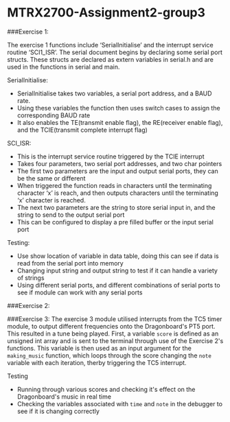 # MTRX2700-Assignment2-group3
###Exercise 1:

The exercise 1 functions include ‘SerialInitialise’ and the interrupt service routine ‘SCI1_ISR’. The serial document begins by declaring some serial port structs. These structs are declared as extern variables in serial.h and are used in the functions in serial and main.

SerialInitialise:
  -	SerialInitialise takes two variables, a serial port address, and a BAUD rate.
  -	Using these variables the function then uses switch cases to assign the corresponding BAUD rate
  -	It also enables the TE(transmit enable flag), the RE(receiver enable flag), and the TCIE(transmit complete interrupt flag) 

SCI_ISR:
  -	This is the interrupt service routine triggered by the TCIE interrupt 
  -	Takes four parameters, two serial port addresses, and two char pointers
  -	The first two parameters are the input and output serial ports, they can be the same or different
  -	When triggered the function reads in characters until the terminating character ‘x’ is reach, and then outputs characters until the terminating ‘x’ 
    character is reached. 
  -	The next two parameters are the string to store serial input in, and the string to send to the output serial port
  -	This can be configured to display a pre filled buffer or the input serial port

Testing:
  - Use show location of variable in data table, doing this can see if data is read from the serial port into memory
  - Changing input string and output string to test if it can handle a variety of strings
  - Using different serial ports, and different combinations of serial ports to see if module can work with any serial ports

###Exercise 2:

###Exercise 3:
The exercise 3 module utilised interrupts from the TC5 timer module, to output different frequencies onto the Dragonboard's PT5 port. This resulted in a tune being played. First, a variable `score` is defined as an unsigned int array and is sent to the terminal through use of the Exercise 2's functions. This variable is then used as an input argument for the `making_music` function, which loops through the score changing the `note` variable with each iteration, therby triggering the TC5 interrupt.

Testing
- Running through various scores and checking it's effect on the Dragonboard's music in real time
- Checking the variables associated with `time` and `note` in the debugger to see if it is changing correctly

